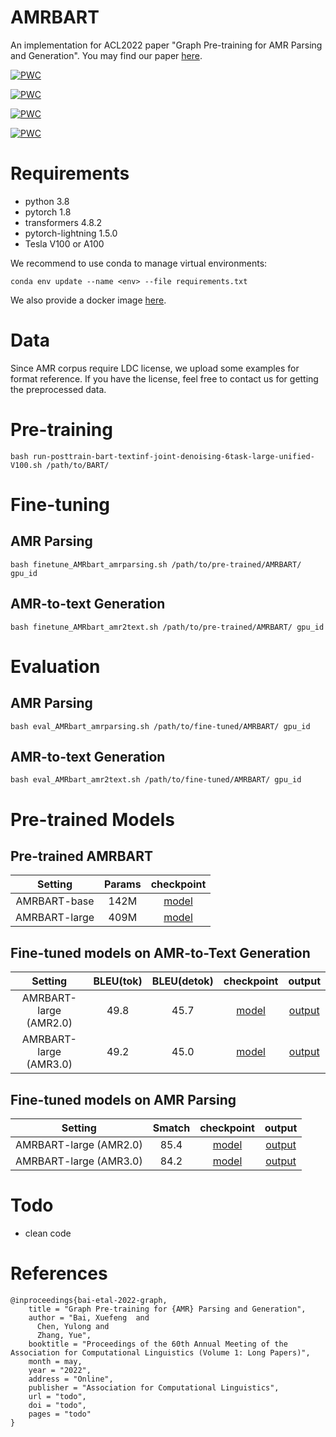 # AMRBART
An implementation for ACL2022 paper "Graph Pre-training for AMR Parsing and Generation". You may find our paper [here](tobeadded).

[![PWC](https://img.shields.io/endpoint.svg?url=https://paperswithcode.com/badge/graph-pre-training-for-amr-parsing-and-1/amr-to-text-generation-on-ldc2017t10)](https://paperswithcode.com/sota/amr-to-text-generation-on-ldc2017t10?p=graph-pre-training-for-amr-parsing-and-1)

[![PWC](https://img.shields.io/endpoint.svg?url=https://paperswithcode.com/badge/graph-pre-training-for-amr-parsing-and-1/amr-to-text-generation-on-ldc2020t02)](https://paperswithcode.com/sota/amr-to-text-generation-on-ldc2020t02?p=graph-pre-training-for-amr-parsing-and-1)

[![PWC](https://img.shields.io/endpoint.svg?url=https://paperswithcode.com/badge/graph-pre-training-for-amr-parsing-and-1/amr-parsing-on-ldc2017t10)](https://paperswithcode.com/sota/amr-parsing-on-ldc2017t10?p=graph-pre-training-for-amr-parsing-and-1)

[![PWC](https://img.shields.io/endpoint.svg?url=https://paperswithcode.com/badge/graph-pre-training-for-amr-parsing-and-1/amr-parsing-on-ldc2020t02)](https://paperswithcode.com/sota/amr-parsing-on-ldc2020t02?p=graph-pre-training-for-amr-parsing-and-1)

# Requirements
+ python 3.8
+ pytorch 1.8
+ transformers 4.8.2
+ pytorch-lightning 1.5.0
+ Tesla V100 or A100

We recommend to use conda to manage virtual environments:
```
conda env update --name <env> --file requirements.txt
```
We also provide a docker image [here](todo).

# Data 
Since AMR corpus require LDC license, we upload some examples for format reference. If you have the license, feel free to contact us for getting the preprocessed data.

# Pre-training
```
bash run-posttrain-bart-textinf-joint-denoising-6task-large-unified-V100.sh /path/to/BART/
```

# Fine-tuning

## AMR Parsing
```
bash finetune_AMRbart_amrparsing.sh /path/to/pre-trained/AMRBART/ gpu_id
```

## AMR-to-text Generation
```
bash finetune_AMRbart_amr2text.sh /path/to/pre-trained/AMRBART/ gpu_id
```


# Evaluation
## AMR Parsing
```
bash eval_AMRbart_amrparsing.sh /path/to/fine-tuned/AMRBART/ gpu_id
```

## AMR-to-text Generation
```
bash eval_AMRbart_amr2text.sh /path/to/fine-tuned/AMRBART/ gpu_id
```


# Pre-trained Models

## Pre-trained AMRBART


|Setting| Params | checkpoint |
|  :----:  | :----:  |:---:|
| AMRBART-base  | 142M | [model](https://1drv.ms/u/s!ArC7JSpdBblgpBZaL8-lr8wThJH7?e=7nW3Gm) |
| AMRBART-large | 409M | [model](https://1drv.ms/u/s!ArC7JSpdBblgpC2Fnu0JFCLYHC8f?e=jA1wte) |


## Fine-tuned models on AMR-to-Text Generation

|Setting|  BLEU(tok)  | BLEU(detok) | checkpoint | output | 
|  :----:  | :----:  |:---:|  :----:  | :----:  |
| AMRBART-large (AMR2.0)  | 49.8 | 45.7 | [model](https://1drv.ms/u/s!ArC7JSpdBblgpHmdWyLl0h33iHGH?e=c3eGc3) | [output](todo) |
| AMRBART-large (AMR3.0) | 49.2 | 45.0 | [model](https://1drv.ms/u/s!ArC7JSpdBblgpSfZv9epNcNzelij?e=0Pkj8V) | [output](todo) |

## Fine-tuned models on AMR Parsing

|Setting|  Smatch | checkpoint | output | 
|  :----:  | :----:  |:---:|  :----:  |
| AMRBART-large (AMR2.0)  | 85.4 | [model](https://1drv.ms/u/s!ArC7JSpdBblgpmeACrXnm6pS9SSN?e=hOQ5Xz) | [output](todo) |
| AMRBART-large (AMR3.0)  | 84.2 | [model](https://1drv.ms/u/s!ArC7JSpdBblgpw4c1qK3YEjVPr9P?e=DWfWf8) | [output](todo) |


# Todo
+ clean code


# References
```
@inproceedings{bai-etal-2022-graph,
    title = "Graph Pre-training for {AMR} Parsing and Generation",
    author = "Bai, Xuefeng  and
      Chen, Yulong and
      Zhang, Yue",
    booktitle = "Proceedings of the 60th Annual Meeting of the Association for Computational Linguistics (Volume 1: Long Papers)",
    month = may,
    year = "2022",
    address = "Online",
    publisher = "Association for Computational Linguistics",
    url = "todo",
    doi = "todo",
    pages = "todo"
}
```

